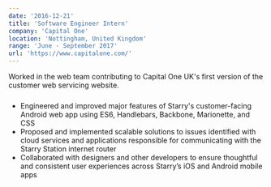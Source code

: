 ```yaml
---
date: '2016-12-21'
title: 'Software Engineer Intern'
company: 'Capital One'
location: 'Nottingham, United Kingdom'
range: 'June - September 2017'
url: 'https://www.capitalone.com/'
---
```


<p style="padding-bottom:10px">
Worked in the web team contributing to Capital One UK's first version of the customer web servicing website.
</p>

- Engineered and improved major features of Starry's customer-facing Android web app using ES6, Handlebars, Backbone, Marionette, and CSS
- Proposed and implemented scalable solutions to issues identified with cloud services and applications responsible for communicating with the Starry Station internet router
- Collaborated with designers and other developers to ensure thoughtful and consistent user experiences across Starry’s iOS and Android mobile apps

